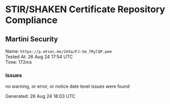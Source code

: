 # STIR/SHAKEN Certificate Repository Compliance

## Martini Security

Name: `https://p.mtsec.me/2e5a/FJ-Sm_7RylQP.pem`\
Tested At: 26 Aug 24 17:54 UTC\
Time: 172ms

### Issues

no warning, or error, or notice date level issues were found

Generated: 26 Aug 24 18:03 UTC